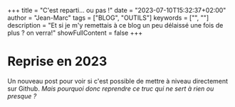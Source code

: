 +++ title = "C'est reparti... ou pas !" date = "2023-07-10T15:32:37+02:00" author = "Jean-Marc"  tags = ["BLOG", "OUTILS"] keywords = ["", ""] description = "Et si je m'y remettais à ce blog un peu délaissé une fois de plus ? on verra!" showFullContent = false +++
# Reprise en 2023
Un nouveau post pour voir si c'est possible de mettre à niveau directement sur Github.
*Mais pourquoi donc reprendre ce truc qui ne sert à rien ou presque ?*
